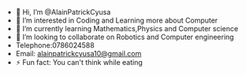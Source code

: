 - 👋 Hi, I’m @AlainPatrickCyusa
- 👀 I’m interested in Coding and Learning more about Computer
- 🌱 I’m currently learning Mathematics,Physics and Computer science
- 💞️ I’m looking to collaborate on Robotics and Computer engineering
- Telephone:0786024588
- Email: alainpatrickcyusa10@gmail.com
- ⚡ Fun fact: You can't think while eating

<!---
AlainPatrickCyusa/AlainPatrickCyusa is a ✨ special ✨ repository because its `README.md` (this file) appears on your GitHub profile.
You can click the Preview link to take a look at your changes.
--->
